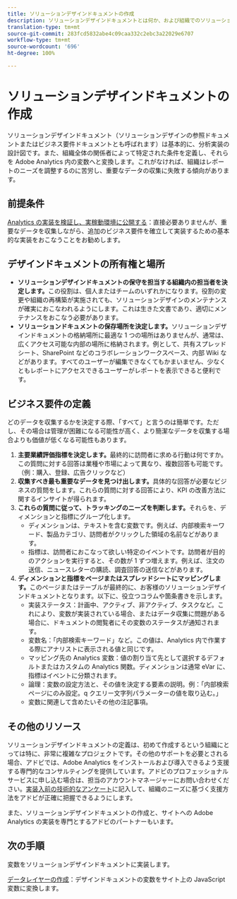 ```yaml
---
title: ソリューションデザインドキュメントの作成
description: ソリューションデザインドキュメントとは何か、および組織でのソリューションデザインドキュメントの使用方法について説明します。
translation-type: tm+mt
source-git-commit: 283fcd5832abe4c09caa332c2ebc3a22029e6707
workflow-type: tm+mt
source-wordcount: '696'
ht-degree: 100%

---
```



# ソリューションデザインドキュメントの作成

ソリューションデザインドキュメント（ソリューションデザインの参照ドキュメントまたはビジネス要件ドキュメントとも呼ばれます）は基本的に、分析実装の設計図です。また、組織全体の関係者によって特定された条件を定義し、それらを Adobe Analytics 内の変数へと変換します。これがなければ、組織はレポートのニーズを調整するのに苦労し、重要なデータの収集に失敗する傾向があります。

## 前提条件

[Analytics の実装を検証し、実稼動環境に公開する](../launch/validate-publish-prod.md)：直接必要ありませんが、重要なデータを収集しながら、追加のビジネス要件を確立して実装するための基本的な実装をおこなうことをお勧めします。

## デザインドキュメントの所有権と場所

* **ソリューションデザインドキュメントの保守を担当する組織内の担当者を決定します。**&#x200B;この役割は、個人またはチームのいずれかになります。役割の変更や組織の再構築が実施されても、ソリューションデザインのメンテナンスが確実におこなわれるようにします。これは生きた文書であり、適切にメンテナンスをおこなう必要があります。
* **ソリューションドキュメントの保存場所を決定します。**&#x200B;ソリューションデザインドキュメントの格納場所に最適な 1 つの場所はありませんが、通常は、広くアクセス可能な内部の場所に格納されます。例として、共有スプレッドシート、SharePoint などのコラボレーションワークスペース、内部 Wiki などがあります。すべてのユーザーが編集できなくてもかまいません、少なくともレポートにアクセスできるユーザーがレポートを表示できると便利です。

## ビジネス要件の定義

どのデータを収集するかを決定する際、「すべて」と言うのは簡単です。ただし、その場合は管理が困難になる可能性が高く、より簡潔なデータを収集する場合よりも価値が低くなる可能性もあります。

1. **主要業績評価指標を決定します。**&#x200B;最終的に訪問者に求める行動は何ですか。この質問に対する回答は業種や市場によって異なり、複数回答も可能です。（例：購入、登録、広告クリックなど）
1. **収集すべき最も重要なデータを見つけ出します。**&#x200B;具体的な回答が必要なビジネスの質問をします。これらの質問に対する回答により、KPI の改善方法に関するインサイトが得られます。
1. **これらの質問に従って、トラッキングのニーズを判断します。**&#x200B;それらを、ディメンションと指標にグループ化します。
   * ディメンションは、テキストを含む変数です。例えば、内部検索キーワード、製品カテゴリ、訪問者がクリックした領域の名前などがあります。
   * 指標は、訪問者におこなって欲しい特定のイベントです。訪問者が目的のアクションを実行すると、その数が 1 ずつ増えます。例えば、注文の送信、ニュースレターの購読、調査回答の送信などがあります。
1. **ディメンションと指標をページまたはスプレッドシートにマッピングします。**&#x200B;このページまたはテーブルが最終的に、お客様のソリューションデザインドキュメントとなります。以下に、役立つコラムや箇条書きを示します。
   * 実装ステータス：計画中、アクティブ、非アクティブ、タスクなど。これにより、変数が実装されている場合、またはデータ収集に問題がある場合に、ドキュメントの閲覧者にその変数のステータスが通知されます。
   * 変数名：「内部検索キーワード」など。この値は、Analytics 内で作業する際にアナリストに表示される値と同じです。
   * マッピング先の Analytics 変数：値の割り当て先として選択するデフォルトまたはカスタムの Analytics 関数。ディメンションは通常 eVar に、指標はイベントに分類されます。
   * 論理：変数の設定方法と、その値を決定する要素の説明。例：「内部検索ページにのみ設定。q クエリー文字列パラメーターの値を取り込む。」
   * 変数に関連して含めたいその他の注記事項。

## その他のリソース

ソリューションデザインドキュメントの定義は、初めて作成するという組織にとっては特に、非常に複雑なプロジェクトです。その他のサポートを必要とされる場合、アドビでは、Adobe Analytics をインストールおよび導入できるよう支援する専門的なコンサルティングを提供しています。アドビのプロフェッショナルサービスに申し込む場合は、担当のアカウントマネージャーにお問い合わせください。[実装入前の技術的なアンケート](assets/technical-pre-implementation-questionnaire.pdf)に記入して、組織のニーズに基づく支援方法をアドビが正確に把握できるようにします。

また、ソリューションデザインドキュメントの作成と、サイトへの Adobe Analytics の実装を専門とするアドビのパートナーもいます。

## 次の手順

変数をソリューションデザインドキュメントに実装します。

[データレイヤーの作成](data-layer.md)：デザインドキュメントの変数をサイト上の JavaScript 変数に変換します。
